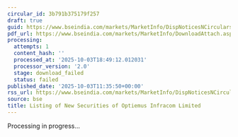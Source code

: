 ```yaml
---
circular_id: 3b791b375179f257
draft: true
guid: https://www.bseindia.com/markets/MarketInfo/DispNoticesNCirculars.aspx?Noticeid={B86649FD-FCF8-4B02-B19C-29402D865C62}&noticeno=20251003-30&dt=10/03/2025&icount=30&totcount=73&flag=0
pdf_url: https://www.bseindia.com/markets/MarketInfo/DownloadAttach.aspx?id=20251003-30&attachedId=
processing:
  attempts: 1
  content_hash: ''
  processed_at: '2025-10-03T18:49:12.012031'
  processor_version: '2.0'
  stage: download_failed
  status: failed
published_date: '2025-10-03T11:35:50+00:00'
rss_url: https://www.bseindia.com/markets/MarketInfo/DispNoticesNCirculars.aspx?Noticeid={B86649FD-FCF8-4B02-B19C-29402D865C62}&noticeno=20251003-30&dt=10/03/2025&icount=30&totcount=73&flag=0
source: bse
title: Listing of New Securities of Optiemus Infracom Limited
---
```


Processing in progress...